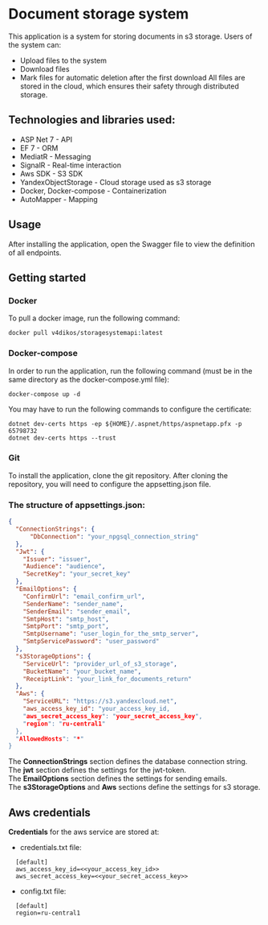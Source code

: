 # Document storage system
This application is a system for storing documents in s3 storage. 
Users of the system can: 
- Upload files to the system
- Download files 
- Mark files for automatic deletion after the first download
All files are stored in the cloud, which ensures their safety through distributed storage.

## Technologies and libraries used: 
- ASP Net 7 - API
- EF 7 - ORM
- MediatR - Messaging
- SignalR - Real-time interaction
- Aws SDK - S3 SDK
- YandexObjectStorage - Cloud storage used as s3 storage
- Docker, Docker-compose - Containerization
- AutoMapper - Mapping

## Usage
After installing the application, open the Swagger file to view the definition of all endpoints.

## Getting started

### Docker
To pull a docker image, run the following command:
```
docker pull v4dikos/storagesystemapi:latest
```

### Docker-compose
In order to run the application, run the following command (must be in the same directory as the docker-compose.yml file):
```
docker-compose up -d
```
You may have to run the following commands to configure the certificate:
```
dotnet dev-certs https -ep ${HOME}/.aspnet/https/aspnetapp.pfx -p 65798732
dotnet dev-certs https --trust
```

### Git
To install the application, clone the git repository.
After cloning the repository, you will need to configure the appsetting.json file.

### The structure of appsettings.json:
```json
{
  "ConnectionStrings": {
      "DbConnection": "your_npgsql_connection_string"
  },
  "Jwt": {
    "Issuer": "issuer",
    "Audience": "audience",
    "SecretKey": "your_secret_key"
  },
  "EmailOptions": {
    "ConfirmUrl": "email_confirm_url",
    "SenderName": "sender_name",
    "SenderEmail": "sender_email",
    "SmtpHost": "smtp_host",
    "SmtpPort": "smtp_port",
    "SmtpUsername": "user_login_for_the_smtp_server",
    "SmtpServicePassword": "user_password"
  },
  "s3StorageOptions": {
    "ServiceUrl": "provider_url_of_s3_storage",
    "BucketName": "your_bucket_name",
    "ReceiptLink": "your_link_for_documents_return"
  },
  "Aws": {
    "ServiceURL": "https://s3.yandexcloud.net",
    "aws_access_key_id": "your_access_key_id,
    "aws_secret_access_key": "your_secret_access_key",
    "region": "ru-central1"
  },
  "AllowedHosts": "*"
}
```
The **ConnectionStrings** section defines the database connection string.
<br>
The **jwt** section defines the settings for the jwt-token.
<br>
The **EmailOptions** section defines the settings for sending emails.
<br>
The **s3StorageOptions** and **Aws** sections define the settings for s3 storage.

## Aws credentials
**Credentials** for the aws service are stored at: 
- credentials.txt file:
```
  [default]
  aws_access_key_id=<<your_access_key_id>>
  aws_secret_access_key=<<your_secret_access_key>>
```
- config.txt file:
```
  [default]
  region=ru-central1
```
